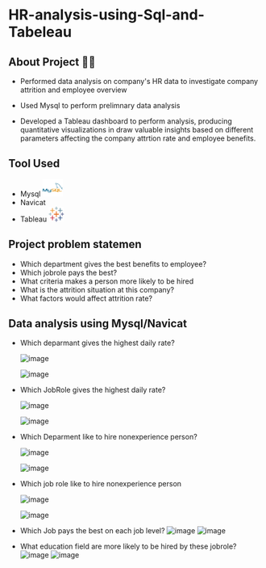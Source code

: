 # HR-analysis-using-Sql-and-Tabeleau

## About Project 👨‍💻

- Performed data analysis on company's HR data to investigate company attrition and employee overview

- Used Mysql to perform prelimnary data analysis

- Developed a Tableau dashboard to perform analysis, producing quantitative visualizations in  draw valuable insights based on different parameters affecting the company attrtion rate and employee benefits.

## Tool Used
- Mysql <img src="https://raw.githubusercontent.com/devicons/devicon/master/icons/mysql/mysql-original-wordmark.svg" alt="mysql" width="40" height="35"/>
- Navicat
- Tableau <img src="https://raw.githubusercontent.com/mrankitgupta/mrankitgupta/a768d6bf0a001f03327578ae12f8867e4056cbaf/tableau-software.svg" alt="tableau" width="30" height="30"/>

## Project problem statemen
- Which department gives the best benefits to employee?
- Which jobrole pays the best?
- What criteria  makes a person more likely to be hired
- What is the attrition situation at this company?
- What factors would affect attrition rate?

## Data analysis using Mysql/Navicat

- Which deparmant gives the highest daily rate?

   ![image](https://github.com/jyin16/HR-analysis-using-Sql-and-Tabeleau/assets/160368135/2331de07-754a-4d42-8aad-8c17a09b4331)
  
   ![image](https://github.com/jyin16/HR-analysis-using-Sql-and-Tabeleau/assets/160368135/ab304bcb-6c77-4899-9314-393f93b06e2b)

- Which JobRole gives the highest daily rate?

   ![image](https://github.com/jyin16/HR-analysis-using-Sql-and-Tabeleau/assets/160368135/ff92c705-5f4f-4722-876d-fcf5c0a0ebb3)
  
   ![image](https://github.com/jyin16/HR-analysis-using-Sql-and-Tabeleau/assets/160368135/0e012537-dde2-467d-83a0-edc7ca5d8a4e)

- Which Deparment like to hire nonexperience person?

   ![image](https://github.com/jyin16/HR-analysis-using-Sql-and-Tabeleau/assets/160368135/5598de73-3900-4c01-9a2d-a700be0c7040)
  
   ![image](https://github.com/jyin16/HR-analysis-using-Sql-and-Tabeleau/assets/160368135/a44e0cf3-92dc-42c8-807a-7a72901244ea)

- Which job role like to hire nonexperience person

   ![image](https://github.com/jyin16/HR-analysis-using-Sql-and-Tabeleau/assets/160368135/f6290e91-b773-4b60-9892-47b704dac6ee)
  
   ![image](https://github.com/jyin16/HR-analysis-using-Sql-and-Tabeleau/assets/160368135/cb146c86-c3e2-4a44-a06d-44f2b0266de9)

- Which Job pays the best on each job level?
![image](https://github.com/jyin16/HR-analysis-using-Sql-and-Tabeleau/assets/160368135/61c01053-dcd8-4f56-b4e0-eb23a349150e)
![image](https://github.com/jyin16/HR-analysis-using-Sql-and-Tabeleau/assets/160368135/b5a7579a-ebce-4442-a47e-43c445829323)

- What education field are more likely to be hired by these jobrole?
![image](https://github.com/jyin16/HR-analysis-using-Sql-and-Tabeleau/assets/160368135/2099eac3-7ab8-4084-aecc-25cb2e144862)
![image](https://github.com/jyin16/HR-analysis-using-Sql-and-Tabeleau/assets/160368135/f4b41100-c2b5-42f8-b6ca-1cafa4ec3696)



